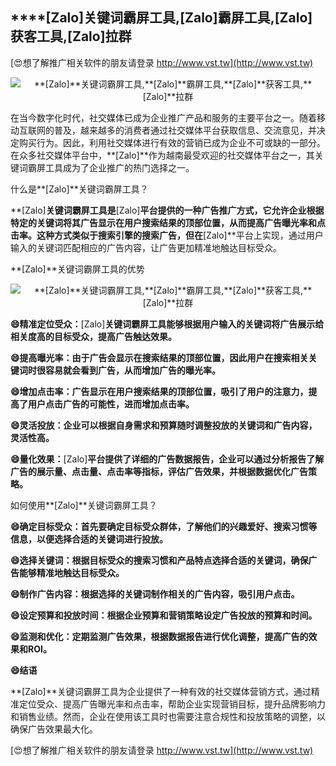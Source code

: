 ## ****[Zalo]**关键词霸屏工具,**[Zalo]**霸屏工具,**[Zalo]**获客工具,**[Zalo]**拉群**

[😍想了解推广相关软件的朋友请登录 http://www.vst.tw](http://www.vst.tw)

 <center><img src="https://vst.tw/MP4/tuiguang/png/4.png" alt="**[Zalo]**关键词霸屏工具,**[Zalo]**霸屏工具,**[Zalo]**获客工具,**[Zalo]**拉群"></center>

在当今数字化时代，社交媒体已成为企业推广产品和服务的主要平台之一。随着移动互联网的普及，越来越多的消费者通过社交媒体平台获取信息、交流意见，并决定购买行为。因此，利用社交媒体进行有效的营销已成为企业不可或缺的一部分。在众多社交媒体平台中，**[Zalo]**作为越南最受欢迎的社交媒体平台之一，其关键词霸屏工具成为了企业推广的热门选择之一。

什么是**[Zalo]**关键词霸屏工具？

**[Zalo]**关键词霸屏工具是**[Zalo]**平台提供的一种广告推广方式，它允许企业根据特定的关键词将其广告显示在用户搜索结果的顶部位置，从而提高广告曝光率和点击率。这种方式类似于搜索引擎的搜索广告，但在**[Zalo]**平台上实现，通过用户输入的关键词匹配相应的广告内容，让广告更加精准地触达目标受众。

**[Zalo]**关键词霸屏工具的优势

 <center><img src="https://vst.tw/MP4/tuiguang/png/1.png" alt="**[Zalo]**关键词霸屏工具,**[Zalo]**霸屏工具,**[Zalo]**获客工具,**[Zalo]**拉群"></center>

**😄精准定位受众：**[Zalo]**关键词霸屏工具能够根据用户输入的关键词将广告展示给相关度高的目标受众，提高广告触达效果。**

**😄提高曝光率：由于广告会显示在搜索结果的顶部位置，因此用户在搜索相关关键词时很容易就会看到广告，从而增加广告的曝光率。**

**😄增加点击率：广告显示在用户搜索结果的顶部位置，吸引了用户的注意力，提高了用户点击广告的可能性，进而增加点击率。**

**😄灵活投放：企业可以根据自身需求和预算随时调整投放的关键词和广告内容，灵活性高。**

**😄量化效果：**[Zalo]**平台提供了详细的广告数据报告，企业可以通过分析报告了解广告的展示量、点击量、点击率等指标，评估广告效果，并根据数据优化广告策略。**

如何使用**[Zalo]**关键词霸屏工具？

**😄确定目标受众：首先要确定目标受众群体，了解他们的兴趣爱好、搜索习惯等信息，以便选择合适的关键词进行投放。**

**😄选择关键词：根据目标受众的搜索习惯和产品特点选择合适的关键词，确保广告能够精准地触达目标受众。**

**😄制作广告内容：根据选择的关键词制作相关的广告内容，吸引用户点击。**

**😄设定预算和投放时间：根据企业预算和营销策略设定广告投放的预算和时间。**

**😄监测和优化：定期监测广告效果，根据数据报告进行优化调整，提高广告的效果和ROI。**

**😄结语**

**[Zalo]**关键词霸屏工具为企业提供了一种有效的社交媒体营销方式，通过精准定位受众、提高广告曝光率和点击率，帮助企业实现营销目标，提升品牌影响力和销售业绩。然而，企业在使用该工具时也需要注意合规性和投放策略的调整，以确保广告效果最大化。

[😍想了解推广相关软件的朋友请登录 http://www.vst.tw](http://www.vst.tw)



